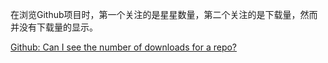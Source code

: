 


在浏览Github项目时，第一个关注的是星星数量，第二个关注的是下载量，然而并没有下载量的显示。

[Github: Can I see the number of downloads for a repo?](https://stackoverflow.com/questions/4338358/github-can-i-see-the-number-of-downloads-for-a-repo)




